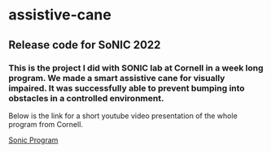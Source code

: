# assistive-cane
## Release code for SoNIC 2022

### This is the project I did with SONIC lab at Cornell in a week long program. We made a smart assistive cane for visually impaired. It was successfully able to prevent bumping into obstacles in a controlled environment.
Below is the link for a short youtube video presentation of the whole program from Cornell.

[Sonic Program](https://www.youtube.com/watch?v=j8Jo-ZJdJWY)
